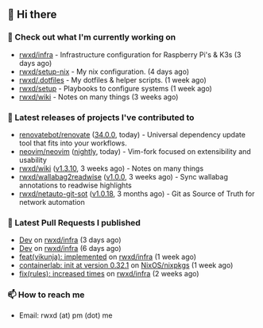 ## 👋 Hi there

### 👷 Check out what I'm currently working on


- [rwxd/infra](https://github.com/rwxd/infra) - Infrastructure configuration for Raspberry Pi&#39;s &amp; K3s (3 days ago)
- [rwxd/setup-nix](https://github.com/rwxd/setup-nix) - My nix configuration. (4 days ago)
- [rwxd/.dotfiles](https://github.com/rwxd/.dotfiles) - My dotfiles &amp; helper scripts. (1 week ago)
- [rwxd/setup](https://github.com/rwxd/setup) - Playbooks to configure systems (1 week ago)
- [rwxd/wiki](https://github.com/rwxd/wiki) - Notes on many things (3 weeks ago)

### 🔭 Latest releases of projects I've contributed to


- [renovatebot/renovate](https://github.com/renovatebot/renovate) ([34.0.0](https://github.com/renovatebot/renovate/releases/tag/34.0.0), today) - Universal dependency update tool that fits into your workflows.
- [neovim/neovim](https://github.com/neovim/neovim) ([nightly](https://github.com/neovim/neovim/releases/tag/nightly), today) - Vim-fork focused on extensibility and usability
- [rwxd/wiki](https://github.com/rwxd/wiki) ([v1.3.10](https://github.com/rwxd/wiki/releases/tag/v1.3.10), 3 weeks ago) - Notes on many things
- [rwxd/wallabag2readwise](https://github.com/rwxd/wallabag2readwise) ([v1.0.0](https://github.com/rwxd/wallabag2readwise/releases/tag/v1.0.0), 3 weeks ago) - Sync wallabag annotations to readwise highlights
- [rwxd/netauto-git-sot](https://github.com/rwxd/netauto-git-sot) ([v1.0.18](https://github.com/rwxd/netauto-git-sot/releases/tag/v1.0.18), 3 months ago) - Git as Source of Truth for network automation

### 🔨 Latest Pull Requests I published


- [Dev](https://github.com/rwxd/infra/pull/70) on [rwxd/infra](https://github.com/rwxd/infra) (3 days ago)
- [Dev](https://github.com/rwxd/infra/pull/69) on [rwxd/infra](https://github.com/rwxd/infra) (6 days ago)
- [feat(vikunja): implemented](https://github.com/rwxd/infra/pull/68) on [rwxd/infra](https://github.com/rwxd/infra) (1 week ago)
- [containerlab: init at version 0.32.1](https://github.com/NixOS/nixpkgs/pull/196282) on [NixOS/nixpkgs](https://github.com/NixOS/nixpkgs) (1 week ago)
- [fix(rules): increased times](https://github.com/rwxd/infra/pull/67) on [rwxd/infra](https://github.com/rwxd/infra) (2 weeks ago)

### 📫 How to reach me

- Email: rwxd (at) pm (dot) me
